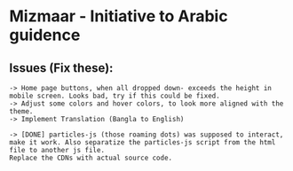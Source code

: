 # Mizmaar - Initiative to Arabic guidence




## Issues (Fix these): 

	-> Home page buttons, when all dropped down- exceeds the height in mobile screen. Looks bad, try if this could be fixed.
	-> Adjust some colors and hover colors, to look more aligned with the theme. 
	-> Implement Translation (Bangla to English)

	-> [DONE] particles-js (those roaming dots) was supposed to interact, make it work. Also separatize the particles-js script from the html file to another js file. 
	Replace the CDNs with actual source code. 

